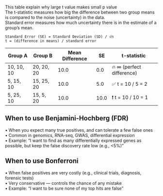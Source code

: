 This table explain why large t value makes small p value  
The t-statistic measures how big the difference between two group means is compared to the noise (uncertainty) in the data.  
Standard error measures how much uncertainty there is in the estimate of a group’s mean.
```
Standard Error (SE) = Standard Deviation (SD) / √n
t = (difference in means) / standard error
```
| Group A         | Group B         | Mean Difference | SE   | t-statistic           |
|----------------|----------------|------------------|------|------------------------|
| 10, 10, 10      | 20, 20, 20      | 10.0             | 0.0  | 🔥 ∞ (perfect difference) |
| 5, 15, 10       | 15, 25, 20      | 10.0             | 5.0  | ✅ t = 10 / 5 = 2         |
| 5, 25, 10       | 15, 5, 20       | 10.0             | 10.0 | ❗ t = 10 / 10 = 1        |

## When to use Benjamini-Hochberg (FDR)
•	When you expect many true positives, and can tolerate a few false ones  
•	Common in genomics, RNA-seq, GWAS, differential expression  
•	Example: “I want to find as many differentially expressed genes as possible, but keep the false discovery rate low (e.g., <5%)”

## When to use Bonferroni
•	When false positives are very costly (e.g., clinical trials, diagnosis, forensic tests)  
•	Very conservative — controls the chance of any mistake  
•	Example: “I want to be sure none of my top hits are false”

